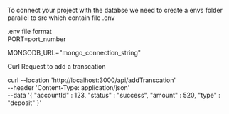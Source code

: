To connect your project with the databse we need to create a envs folder parallel to src which contain file .env

.env file format  
PORT=port_number

MONGODB_URL="mongo_connection_string"



Curl Request to add a transcation

curl --location 'http://localhost:3000/api/addTranscation' \
--header 'Content-Type: application/json' \
--data '{
    "accountId" : 123,
    "status" : "success",
    "amount" : 520,
    "type" : "deposit"
}'
